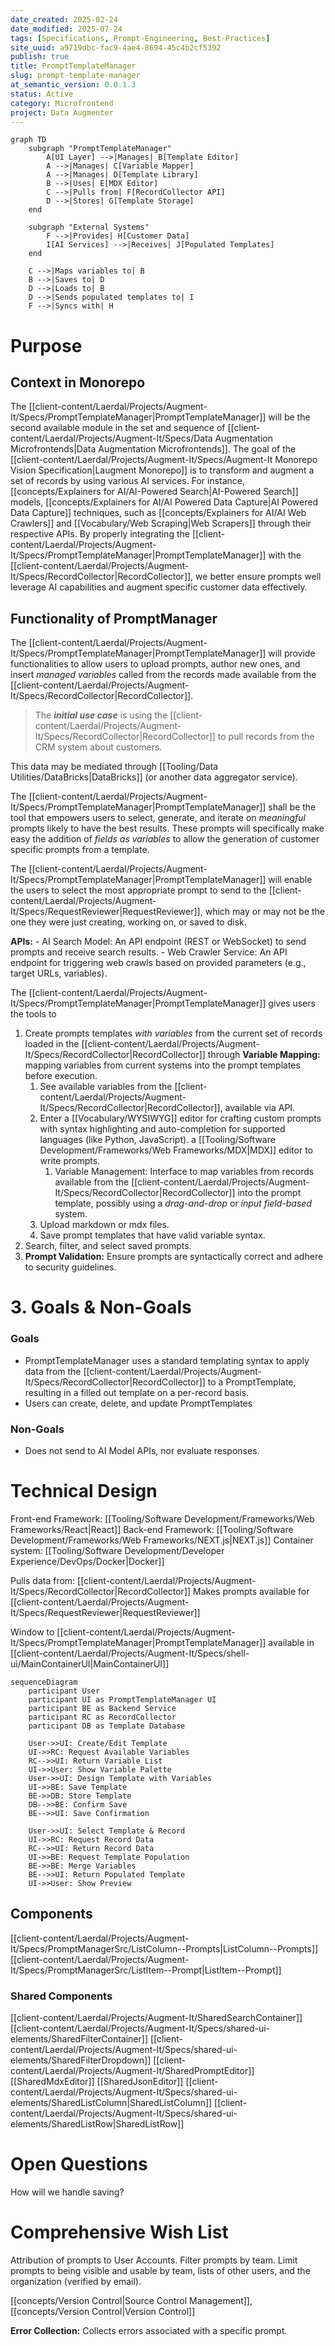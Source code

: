 ```yaml
---
date_created: 2025-02-24
date_modified: 2025-07-24
tags: [Specifications, Prompt-Engineering, Best-Practices]
site_uuid: a9719dbc-fac9-4ae4-8694-45c4b2cf5392
publish: true
title: PromptTemplateManager
slug: prompt-template-manager
at_semantic_version: 0.0.1.3
status: Active
category: Microfrontend
project: Data Augmenter
---
```


```mermaid
graph TD
    subgraph "PromptTemplateManager"
        A[UI Layer] -->|Manages| B[Template Editor]
        A -->|Manages| C[Variable Mapper]
        A -->|Manages| D[Template Library]
        B -->|Uses| E[MDX Editor]
        C -->|Pulls from| F[RecordCollector API]
        D -->|Stores| G[Template Storage]
    end
    
    subgraph "External Systems"
        F -->|Provides| H[Customer Data]
        I[AI Services] -->|Receives| J[Populated Templates]
    end
    
    C -->|Maps variables to| B
    B -->|Saves to| D
    D -->|Loads to| B
    D -->|Sends populated templates to| I
    F -->|Syncs with| H
```

# Purpose

## Context in Monorepo

The [[client-content/Laerdal/Projects/Augment-It/Specs/PromptTemplateManager|PromptTemplateManager]] will be the second available module in the set and sequence of [[client-content/Laerdal/Projects/Augment-It/Specs/Data Augmentation Microfrontends|Data Augmentation Microfrontends]]. The goal of the [[client-content/Laerdal/Projects/Augment-It/Specs/Augment-It Monorepo Vision Specification|Laugment Monorepo]] is to transform and augment a set of records by using various AI services.  For instance, [[concepts/Explainers for AI/AI-Powered Search|AI-Powered Search]] models, [[concepts/Explainers for AI/AI Powered Data Capture|AI Powered Data Capture]] techniques, such as [[concepts/Explainers for AI/AI Web Crawlers]] and [[Vocabulary/Web Scraping|Web Scrapers]] through their respective APIs. By properly integrating the [[client-content/Laerdal/Projects/Augment-It/Specs/PromptTemplateManager|PromptTemplateManager]] with the [[client-content/Laerdal/Projects/Augment-It/Specs/RecordCollector|RecordCollector]], we better ensure prompts well leverage AI capabilities and augment specific customer data effectively.

## Functionality of PromptManager

The [[client-content/Laerdal/Projects/Augment-It/Specs/PromptTemplateManager|PromptTemplateManager]] will provide functionalities to allow users to upload prompts, author new ones, and insert _managed variables_ called from the records made available from the [[client-content/Laerdal/Projects/Augment-It/Specs/RecordCollector|RecordCollector]]. 

> The **_initial use case_** is using the [[client-content/Laerdal/Projects/Augment-It/Specs/RecordCollector|RecordCollector]] to pull records from the CRM system about customers.  

This data may be mediated through [[Tooling/Data Utilities/DataBricks|DataBricks]] (or another data aggregator service).

The [[client-content/Laerdal/Projects/Augment-It/Specs/PromptTemplateManager|PromptTemplateManager]] shall be the tool that empowers users to select,  generate, and iterate on _meaningful_ prompts likely to have the best results.  These prompts will specifically make easy the addition of  _fields as variables_ to allow the generation of customer specific prompts from a template. 

The [[client-content/Laerdal/Projects/Augment-It/Specs/PromptTemplateManager|PromptTemplateManager]] will enable the users to select the most appropriate prompt to send to the [[client-content/Laerdal/Projects/Augment-It/Specs/RequestReviewer|RequestReviewer]], which may or may not be the one they were just creating, working on, or saved to disk. 

**APIs:**
        - AI Search Model: An API endpoint (REST or WebSocket) to send prompts and receive search results.
        - Web Crawler Service: An API endpoint for triggering web crawls based on provided parameters (e.g., target URLs, variables).

The [[client-content/Laerdal/Projects/Augment-It/Specs/PromptTemplateManager|PromptTemplateManager]] gives users the tools to 
1) Create prompts templates _with variables_ from the current set of records loaded in the [[client-content/Laerdal/Projects/Augment-It/Specs/RecordCollector|RecordCollector]] through **Variable Mapping:** mapping variables from current systems into the prompt templates before execution.
	1) See available variables from the [[client-content/Laerdal/Projects/Augment-It/Specs/RecordCollector|RecordCollector]], available via API.  
	2) Enter a [[Vocabulary/WYSIWYG]] editor for crafting custom prompts with syntax highlighting and auto-completion for supported languages (like Python, JavaScript). a [[Tooling/Software Development/Frameworks/Web Frameworks/MDX|MDX]] editor to write prompts. 
		1) Variable Management: Interface to map variables from records available from the [[client-content/Laerdal/Projects/Augment-It/Specs/RecordCollector|RecordCollector]] into the prompt template, possibly using a _drag-and-drop_ or _input field-based_ system.
	3) Upload markdown or mdx files.
	4) Save prompt templates that have valid variable syntax. 
2) Search, filter, and select saved prompts. 
3) **Prompt Validation:** Ensure prompts are syntactically correct and adhere to security guidelines.


# 3. Goals & Non-Goals  
### Goals  
- PromptTemplateManager uses a standard templating syntax to apply data from the [[client-content/Laerdal/Projects/Augment-It/Specs/RecordCollector|RecordCollector]] to a PromptTemplate, resulting in a filled out template on a per-record basis. 
- Users can create, delete, and update PromptTemplates
  
### Non-Goals  
- Does not send to AI Model APIs, nor evaluate responses. 


# Technical Design
 
Front-end Framework: [[Tooling/Software Development/Frameworks/Web Frameworks/React|React]]
Back-end Framework: [[Tooling/Software Development/Frameworks/Web Frameworks/NEXT.js|NEXT.js]]
Container system: [[Tooling/Software Development/Developer Experience/DevOps/Docker|Docker]]

Pulls data from: [[client-content/Laerdal/Projects/Augment-It/Specs/RecordCollector|RecordCollector]]
Makes prompts available for [[client-content/Laerdal/Projects/Augment-It/Specs/RequestReviewer|RequestReviewer]]

Window to [[client-content/Laerdal/Projects/Augment-It/Specs/PromptTemplateManager|PromptTemplateManager]] available in [[client-content/Laerdal/Projects/Augment-It/Specs/shell-ui/MainContainerUI|MainContainerUI]]


```mermaid
sequenceDiagram
    participant User
    participant UI as PromptTemplateManager UI
    participant BE as Backend Service
    participant RC as RecordCollector
    participant DB as Template Database
    
    User->>UI: Create/Edit Template
    UI->>RC: Request Available Variables
    RC-->>UI: Return Variable List
    UI->>User: Show Variable Palette
    User->>UI: Design Template with Variables
    UI->>BE: Save Template
    BE->>DB: Store Template
    DB-->>BE: Confirm Save
    BE-->>UI: Save Confirmation
    
    User->>UI: Select Template & Record
    UI->>RC: Request Record Data
    RC-->>UI: Return Record Data
    UI->>BE: Request Template Population
    BE->>BE: Merge Variables
    BE-->>UI: Return Populated Template
    UI->>User: Show Preview
```


## Components
[[client-content/Laerdal/Projects/Augment-It/Specs/PromptManagerSrc/ListColumn--Prompts|ListColumn--Prompts]]
[[client-content/Laerdal/Projects/Augment-It/Specs/PromptManagerSrc/ListItem--Prompt|ListItem--Prompt]]

### Shared Components
[[client-content/Laerdal/Projects/Augment-It/SharedSearchContainer]]
[[client-content/Laerdal/Projects/Augment-It/Specs/shared-ui-elements/SharedFilterContainer]]
[[client-content/Laerdal/Projects/Augment-It/Specs/shared-ui-elements/SharedFilterDropdown]]
[[client-content/Laerdal/Projects/Augment-It/SharedPromptEditor]]
	[[SharedMdxEditor]]
	[[SharedJsonEditor]]
[[client-content/Laerdal/Projects/Augment-It/Specs/shared-ui-elements/SharedListColumn|SharedListColumn]]
[[client-content/Laerdal/Projects/Augment-It/Specs/shared-ui-elements/SharedListRow|SharedListRow]]

# Open Questions
How will we handle saving? 

# Comprehensive Wish List

Attribution of prompts to User Accounts.  Filter prompts by team.  Limit prompts to being visible and usable by team, lists of other users, and the organization (verified by email).

[[concepts/Version Control|Source Control Management]], [[concepts/Version Control|Version Control]]

**Error Collection:** Collects errors associated with a specific prompt. 



